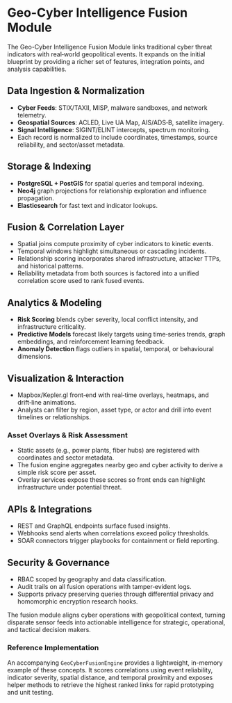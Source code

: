 # Geo-Cyber Intelligence Fusion Module

The Geo-Cyber Intelligence Fusion Module links traditional cyber threat
indicators with real‑world geopolitical events. It expands on the initial
blueprint by providing a richer set of features, integration points, and
analysis capabilities.

## Data Ingestion & Normalization

- **Cyber Feeds**: STIX/TAXII, MISP, malware sandboxes, and network telemetry.
- **Geospatial Sources**: ACLED, Live UA Map, AIS/ADS‑B, satellite imagery.
- **Signal Intelligence**: SIGINT/ELINT intercepts, spectrum monitoring.
- Each record is normalized to include coordinates, timestamps, source
  reliability, and sector/asset metadata.

## Storage & Indexing

- **PostgreSQL + PostGIS** for spatial queries and temporal indexing.
- **Neo4j** graph projections for relationship exploration and influence
  propagation.
- **Elasticsearch** for fast text and indicator lookups.

## Fusion & Correlation Layer

- Spatial joins compute proximity of cyber indicators to kinetic events.
- Temporal windows highlight simultaneous or cascading incidents.
- Relationship scoring incorporates shared infrastructure, attacker TTPs,
  and historical patterns.
- Reliability metadata from both sources is factored into a unified
  correlation score used to rank fused events.

## Analytics & Modeling

- **Risk Scoring** blends cyber severity, local conflict intensity, and
  infrastructure criticality.
- **Predictive Models** forecast likely targets using time‑series trends,
  graph embeddings, and reinforcement learning feedback.
- **Anomaly Detection** flags outliers in spatial, temporal, or behavioural
  dimensions.

## Visualization & Interaction

- Mapbox/Kepler.gl front‑end with real‑time overlays, heatmaps, and
  drift‑line animations.
- Analysts can filter by region, asset type, or actor and drill into event
  timelines or relationships.

### Asset Overlays & Risk Assessment

- Static assets (e.g., power plants, fiber hubs) are registered with
  coordinates and sector metadata.
- The fusion engine aggregates nearby geo and cyber activity to derive a
  simple risk score per asset.
- Overlay services expose these scores so front ends can highlight
  infrastructure under potential threat.

## APIs & Integrations

- REST and GraphQL endpoints surface fused insights.
- Webhooks send alerts when correlations exceed policy thresholds.
- SOAR connectors trigger playbooks for containment or field reporting.

## Security & Governance

- RBAC scoped by geography and data classification.
- Audit trails on all fusion operations with tamper‑evident logs.
- Supports privacy preserving queries through differential privacy and
  homomorphic encryption research hooks.

The fusion module aligns cyber operations with geopolitical context,
turning disparate sensor feeds into actionable intelligence for
strategic, operational, and tactical decision makers.

### Reference Implementation

An accompanying `GeoCyberFusionEngine` provides a lightweight,
in-memory example of these concepts. It scores correlations using event
reliability, indicator severity, spatial distance, and temporal
proximity and exposes helper methods to retrieve the highest ranked
links for rapid prototyping and unit testing.
